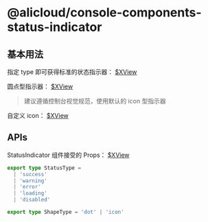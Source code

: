 # @alicloud/console-components-status-indicator

## 基本用法

指定 type 即可获得标准的状态指示器：
[$XView](https://xconsole.aliyun-inc.com/demo-playground?consoleOSId=console-components-status-indicator-docs&entryKey=basic)

圆点型指示器：
[$XView](https://xconsole.aliyun-inc.com/demo-playground?consoleOSId=console-components-status-indicator-docs&entryKey=dot)

> 建议遵循控制台视觉规范，使用默认的 icon 型指示器

自定义 icon：
[$XView](https://xconsole.aliyun-inc.com/demo-playground?consoleOSId=console-components-status-indicator-docs&entryKey=custom-icon)

## APIs

StatusIndicator 组件接受的 Props：
[$XView](https://xconsole.aliyun-inc.com/demo-playground?consoleOSId=console-components-status-indicator-docs&entryKey=types/IStatusIndicatorProps)

```ts
export type StatusType =
  | 'success'
  | 'warning'
  | 'error'
  | 'loading'
  | 'disabled'

export type ShapeType = 'dot' | 'icon'
```
